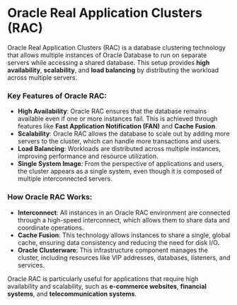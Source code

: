 # Oracle Real Application Clusters (RAC)

Oracle Real Application Clusters (RAC) is a database clustering technology that allows multiple instances of Oracle Database to run on separate servers while accessing a shared database. This setup provides **high availability**, **scalability**, and **load balancing** by distributing the workload across multiple servers.

### Key Features of Oracle RAC:
- **High Availability**: Oracle RAC ensures that the database remains available even if one or more instances fail. This is achieved through features like **Fast Application Notification (FAN)** and **Cache Fusion**.
- **Scalability**: Oracle RAC allows the database to scale out by adding more servers to the cluster, which can handle more transactions and users.
- **Load Balancing**: Workloads are distributed across multiple instances, improving performance and resource utilization.
- **Single System Image**: From the perspective of applications and users, the cluster appears as a single system, even though it is composed of multiple interconnected servers.

### How Oracle RAC Works:
- **Interconnect**: All instances in an Oracle RAC environment are connected through a high-speed interconnect, which allows them to share data and coordinate operations.
- **Cache Fusion**: This technology allows instances to share a single, global cache, ensuring data consistency and reducing the need for disk I/O.
- **Oracle Clusterware**: This infrastructure component manages the cluster, including resources like VIP addresses, databases, listeners, and services.

Oracle RAC is particularly useful for applications that require high availability and scalability, such as **e-commerce websites**, **financial systems**, and **telecommunication systems**.
